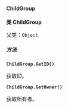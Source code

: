 #### ChildGroup

<b>类 ChildGroup</b>

父类：`Object`

##### 方法

<b>`ChildGroup.GetID()`</b>

获取ID。

<b>`ChildGroup.GetOwner()`</b>

获取所有者。


